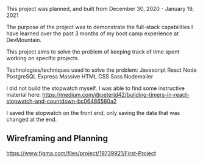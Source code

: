 This project was planned, and built from December 30, 2020 - January 19, 2021

The purpose of the project was to demonstrate the full-stack capabilities I have learned over the past 3 months of my boot camp experience at DevMountain.

This project aims to solve the problem of keeping track of time spent working on specific projects. 


Technologies/techniques used to solve the problem:
Javascript
React
Node
PostgreSQL
Express
Massive
HTML
CSS
Sass
Nodemailer


I did not build the stopwatch myself. I was able to find some instructive material here:
https://medium.com/@peterjd42/building-timers-in-react-stopwatch-and-countdown-bc06486560a2

I saved the stopwatch on the front end, only saving the data that was changed at the end. 


## Wireframing and Planning
https://www.figma.com/files/project/19739921/First-Project
